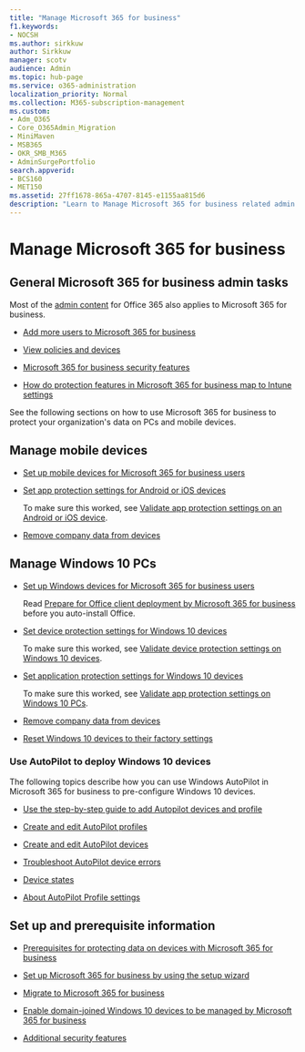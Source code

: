 ```yaml
---
title: "Manage Microsoft 365 for business"
f1.keywords:
- NOCSH
ms.author: sirkkuw
author: Sirkkuw
manager: scotv
audience: Admin
ms.topic: hub-page
ms.service: o365-administration
localization_priority: Normal
ms.collection: M365-subscription-management 
ms.custom:
- Adm_O365
- Core_O365Admin_Migration
- MiniMaven
- MSB365
- OKR_SMB_M365
- AdminSurgePortfolio
search.appverid:
- BCS160
- MET150
ms.assetid: 27ff1678-865a-4707-8145-e1155aa815d6
description: "Learn to Manage Microsoft 365 for business related admin tasks, mobile devices, Windows 10 PCs, and many such tasks."
---
```


# Manage Microsoft 365 for business

## General Microsoft 365 for business admin tasks

Most of the [admin content](https://docs.microsoft.com/office365/admin/admin-home) for Office 365 also applies to Microsoft 365 for business.

- [Add more users to Microsoft 365 for business](add-users-m365b.md)
    
- [View policies and devices](view-policies-and-devices.md)
    
- [Microsoft 365 for business security features](security-features.md)
    
- [How do protection features in Microsoft 365 for business map to Intune settings](map-protection-features-to-intune-settings.md)
    
See the following sections on how to use Microsoft 365 for business to protect your organization's data on PCs and mobile devices.
  
## Manage mobile devices

- [Set up mobile devices for Microsoft 365 for business users](set-up-mobile-devices.md)
    
- [Set app protection settings for Android or iOS devices](app-protection-settings-for-android-and-ios.md)
    
    To make sure this worked, see [Validate app protection settings on an Android or iOS device](validate-settings-on-android-or-ios.md). 
    
- [Remove company data from devices](remove-company-data.md)
    
## Manage Windows 10 PCs

- [Set up Windows devices for Microsoft 365 for business users](set-up-windows-devices.md)

    Read [Prepare for Office client deployment by Microsoft 365 for business](prepare-for-office-client-deployment.md) before you auto-install Office. 
    
- [Set device protection settings for Windows 10 devices](protection-settings-for-windows-10-pcs.md)
    
    To make sure this worked, see [Validate device protection settings on Windows 10 devices](validate-settings-on-windows-10-pcs.md). 
    
- [Set application protection settings for Windows 10 devices](protection-settings-for-windows-10-devices.md)
    
    To make sure this worked, see [Validate app protection settings on Windows 10 PCs](validate-protection-settings-on-windows-10-pcs.md). 
    
- [Remove company data from devices](remove-company-data.md)
    
- [Reset Windows 10 devices to their factory settings](reset-devices-to-factory-settings.md)
    
### Use AutoPilot to deploy Windows 10 devices

The following topics describe how you can use Windows AutoPilot in Microsoft 365 for business to pre-configure Windows 10 devices.
  
- [Use the step-by-step guide to add Autopilot devices and profile](add-autopilot-devices-and-profile.md)
    
- [Create and edit AutoPilot profiles](create-and-edit-autopilot-profiles.md)
    
- [Create and edit AutoPilot devices](create-and-edit-autopilot-devices.md)
    
- [Troubleshoot AutoPilot device errors](troubleshoot-autopilot-errors.md)
    
- [Device states](device-states.md)
    
- [About AutoPilot Profile settings](autopilot-profile-settings.md)
    
## Set up and prerequisite information

- [Prerequisites for protecting data on devices with Microsoft 365 for business](pre-requisites-for-data-protection.md)
    
- [Set up Microsoft 365 for business by using the setup wizard](set-up.md)
    
- [Migrate to Microsoft 365 for business](migrate-to-microsoft-365-business.md)
    
- [Enable domain-joined Windows 10 devices to be managed by Microsoft 365 for business](manage-windows-devices.md)
    
- [Additional security features](security-features.md#additional-security-features)
